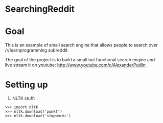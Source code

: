 SearchingReddit
===============

# Goal

This is an example of small search engine that allows people to search over /r/learnprogramming subreddit.

The goal of the project is to build a small but functional search engine and live stream it on youtube: http://www.youtube.com/c/AlexanderPutilin

# Setting up

1. NLTK stuff:

```
>>> import nltk
>>> nltk.download('punkt')
>>> nltk.download('stopwords')
```
